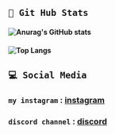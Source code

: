 ## ```💩 Git Hub Stats```
<!-- dark, radical, merko, gruvbox, tokyonight, onedark, cobalt, synthwave, highcontrast, dracula -->
<!-- title_color - Card's title color (hex color)
text_color - Body text color (hex color)
icon_color - Icons color if available (hex color)
border_color - Card's border color (hex color). (Does not apply when hide_border is enabled)
bg_color - Card's background color (hex color) or a gradient in the form of angle,start,end
hide_border - Hides the card's border (boolean)
theme - name of the theme, choose from all available themes
cache_seconds - set the cache header manually (min: 1800, max: 86400)
locale - set the language in the card (e.g. cn, de, es, etc.)
border_radius - Corner rounding on the card_
-->

#### ![Anurag's GitHub stats](https://github-readme-stats.vercel.app/api?username=anuraghazra&show_icons=true&theme=onedark)
#### ![Top Langs](https://github-readme-stats.vercel.app/api/top-langs/?username=Mani-Amjadi&theme=onedark)
## ```💻 Social Media```

### `my instagram` : [instagram](https://www.instagram.com/mani_amjadi)

### `discord channel` : [discord](https://discord.com)






                                               
                                               
                                               
